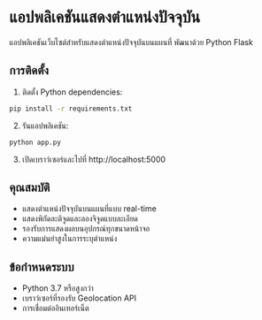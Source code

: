 # แอปพลิเคชันแสดงตำแหน่งปัจจุบัน

แอปพลิเคชันเว็บไซต์สำหรับแสดงตำแหน่งปัจจุบันบนแผนที่ พัฒนาด้วย Python Flask

## การติดตั้ง

1. ติดตั้ง Python dependencies:
```bash
pip install -r requirements.txt
```

2. รันแอปพลิเคชัน:
```bash
python app.py
```

3. เปิดเบราว์เซอร์และไปที่ http://localhost:5000

## คุณสมบัติ

- แสดงตำแหน่งปัจจุบันบนแผนที่แบบ real-time
- แสดงพิกัดละติจูดและลองจิจูดแบบละเอียด
- รองรับการแสดงผลบนอุปกรณ์ทุกขนาดหน้าจอ
- ความแม่นยำสูงในการระบุตำแหน่ง

## ข้อกำหนดระบบ

- Python 3.7 หรือสูงกว่า
- เบราว์เซอร์ที่รองรับ Geolocation API
- การเชื่อมต่ออินเทอร์เน็ต 